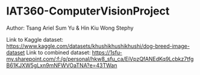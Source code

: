 # IAT360-ComputerVisionProject
Author: Tsang Ariel Sum Yu & Hin Kiu Wong Stephy

Link to Kaggle dataset: https://www.kaggle.com/datasets/khushikhushikhushi/dog-breed-image-dataset
Link to combined dataset: https://1sfu-my.sharepoint.com/:f:/g/personal/hkw8_sfu_ca/EiVpzQfANEdKq9Lcbkz7tfgB61KJXW5gLxn9mNFWVOaTNA?e=43TWan

